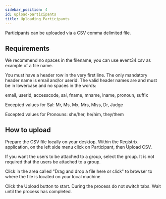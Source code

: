 ```yaml
---
sidebar_position: 4
id: upload-participants
title: Uploading Participants
---
```



Participants can be uploaded via a CSV comma delimited file.

## Requirements

We recommend no spaces in the filename, you can use event34.csv as example of a file name.

You must have a header row in the very first line. The only mandatory header name is email and/or userid. The valid header names are and must be in lowercase and no spaces in the words:

email, userid, accesscode, sal, fname, mname, lname, pronoun, suffix

Excepted values for Sal: Mr, Ms, Mx, Mrs, Miss, Dr, Judge

Excepted values for Pronouns: she/her, he/him, they/them

## How to upload

Prepare the CSV file locally on your desktop. Within the Registrix application, on the left side menu click on Participant, then Upload CSV.

If you want the users to be attached to a group, select the group.  It is not required that the users be attached to a group.

Click in the area called "Drag and drop a file here or click" to browser to where the file is located on your local machine.

Click the Upload button to start.  During the process do not switch tabs. Wait until the process has completed.

